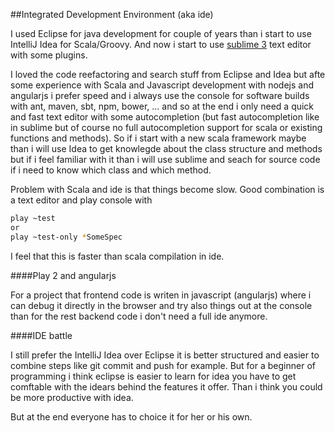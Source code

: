 ##Integrated Development Environment (aka ide)

I used Eclipse for java development for couple of years than i start to use IntelliJ Idea for Scala/Groovy.
And now i start to use [sublime 3](http://www.sublimetext.com/3) text editor with some plugins. 

I loved the code reefactoring and search stuff from Eclipse and Idea but afte some experience with 
Scala and Javascript development with nodejs and angularjs i prefer speed and i always use the console
for software builds with ant, maven, sbt, npm, bower, ...  and so at the end i only need a quick and fast
text editor with some autocompletion (but fast autocompletion like in sublime but of course no full autocompletion 
support for scala or existing functions and methods). So if i start with a new scala framework maybe than i will
use Idea to get knowlegde about the class structure and methods but if i feel familiar with it than i will use
sublime and seach for source code if i need to know which class and which method.

Problem with Scala and ide is that things become slow. Good combination is a text editor and play console with
```bash
play ~test
or
play ~test-only *SomeSpec
```
I feel that this is faster than scala compilation in ide.

####Play 2 and angularjs

For a project that frontend code is writen in javascript (angularjs) where i can debug it directly in the browser and try also things out at the console than for the rest backend code i don't need a full ide anymore.

####IDE battle

I still prefer the IntelliJ Idea over Eclipse it is better structured and easier to combine steps like git commit and push for example. But for a beginner of programming i think eclipse is easier to learn for idea you have to get comftable with the idears behind the features it offer. Than i think you could be more productive with idea.

But at the end everyone has to choice it for her or his own.
